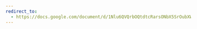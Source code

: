 ```yaml
---
redirect_to:
  - https://docs.google.com/document/d/1Nlu6QVQrbOQtdtcRarsONbX5SrOubXWBvkV37LRRqrc
---
```

